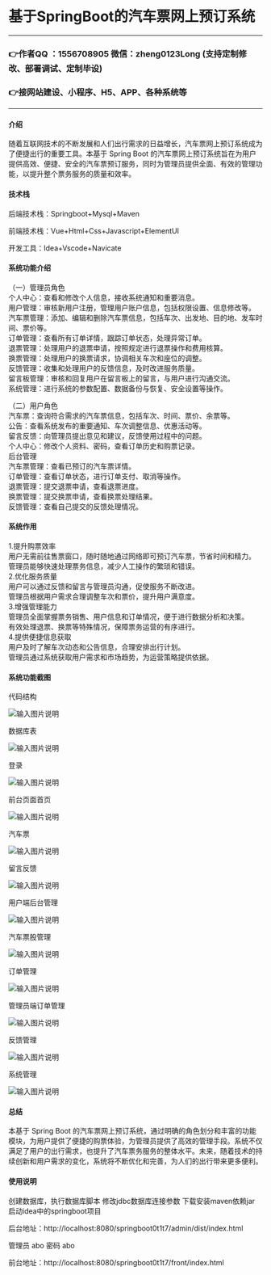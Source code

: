 # 基于SpringBoot的汽车票网上预订系统

---
### 👉作者QQ ：1556708905 微信：zheng0123Long (支持定制修改、部署调试、定制毕设)

### 👉接网站建设、小程序、H5、APP、各种系统等

---

#### 介绍

随着互联网技术的不断发展和人们出行需求的日益增长，汽车票网上预订系统成为了便捷出行的重要工具。本基于 Spring Boot 的汽车票网上预订系统旨在为用户提供高效、便捷、安全的汽车票预订服务，同时为管理员提供全面、有效的管理功能，以提升整个票务服务的质量和效率。

#### 技术栈

后端技术栈：Springboot+Mysql+Maven

前端技术栈：Vue+Html+Css+Javascript+ElementUI

开发工具：Idea+Vscode+Navicate

#### 系统功能介绍

（一）管理员角色  
个人中心：查看和修改个人信息，接收系统通知和重要消息。  
用户管理：审核新用户注册，管理用户账户信息，包括权限设置、信息修改等。  
汽车票管理：添加、编辑和删除汽车票信息，包括车次、出发地、目的地、发车时间、票价等。  
订单管理：查看所有订单详情，跟踪订单状态，处理异常订单。  
退票管理：处理用户的退票申请，按照规定进行退票操作和费用核算。  
换票管理：处理用户的换票请求，协调相关车次和座位的调整。    
反馈管理：收集和处理用户的反馈信息，及时改进服务质量。  
留言板管理：审核和回复用户在留言板上的留言，与用户进行沟通交流。  
系统管理：进行系统的参数配置、数据备份与恢复、安全设置等操作。  

（二）用户角色  
汽车票：查询符合需求的汽车票信息，包括车次、时间、票价、余票等。  
公告：查看系统发布的重要通知、车次调整信息、优惠活动等。  
留言反馈：向管理员提出意见和建议，反馈使用过程中的问题。  
个人中心：修改个人资料、密码，查看订单历史和购票记录。  
后台管理  
汽车票管理：查看已预订的汽车票详情。  
订单管理：查看订单状态，进行订单支付、取消等操作。  
退票管理：提交退票申请，查看退票进度。  
换票管理：提交换票申请，查看换票处理结果。  
反馈管理：查看自己提交的反馈处理情况。  

#### 系统作用

1.提升购票效率  
用户无需前往售票窗口，随时随地通过网络即可预订汽车票，节省时间和精力。  
管理员能够快速处理票务信息，减少人工操作的繁琐和错误。  
2.优化服务质量  
用户可以通过反馈和留言与管理员沟通，促使服务不断改进。  
管理员根据用户需求合理调整车次和票价，提升用户满意度。  
3.增强管理能力  
管理员全面掌握票务销售、用户信息和订单情况，便于进行数据分析和决策。  
有效处理退票、换票等特殊情况，保障票务运营的有序进行。  
4.提供便捷信息获取  
用户及时了解车次动态和公告信息，合理安排出行计划。  
管理员通过系统获取用户需求和市场趋势，为运营策略提供依据。  

#### 系统功能截图

代码结构

![输入图片说明](images/421de6ea8b70a58a0199b1445201463.png)

数据库表

![输入图片说明](images/15e9a3b79e308264eef40f3013520a6.png)

登录

![输入图片说明](images/31bafdf979947b4996015fc619d0320.png)

前台页面首页

![输入图片说明](images/58d1694b349726de28c2f1b74ee910c.png)

汽车票

![输入图片说明](images/620280890cf4105a10ace15ac08b39c.png)

留言反馈

![输入图片说明](images/e0f0a5a73993938ab4777c1353c1a12.png)

用户端后台管理

![输入图片说明](images/8499ad4739e7e27e9e787c3f4f46caf.png)

汽车票股管理

![输入图片说明](images/d0eb7fc6ec05910c82162c132c99b00.png)

订单管理

![输入图片说明](images/1bd8706770456e6d92646f5eaf9233e.png)

管理员端订单管理

![输入图片说明](images/0e9952c7ef48262209ff0e1741bc98a.png)

反馈管理

![输入图片说明](images/ab5fa7446e9a95620235102e2c793a7.png)

系统管理

![输入图片说明](images/3563ea4d3d2b59dc59bbb69b6f02226.png)

#### 总结

本基于 Spring Boot 的汽车票网上预订系统，通过明确的角色划分和丰富的功能模块，为用户提供了便捷的购票体验，为管理员提供了高效的管理手段。系统不仅满足了用户的出行需求，也提升了汽车票务服务的整体水平。未来，随着技术的持续创新和用户需求的变化，系统将不断优化和完善，为人们的出行带来更多便利。


#### 使用说明

创建数据库，执行数据库脚本 修改jdbc数据库连接参数 下载安装maven依赖jar 启动idea中的springboot项目

后台地址：http://localhost:8080/springboot0t1t7/admin/dist/index.html

管理员  abo 密码 abo

前台地址：http://localhost:8080/springboot0t1t7/front/index.html

